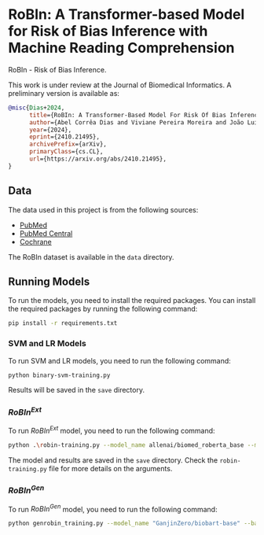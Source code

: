 # RoBIn: A Transformer-based Model for Risk of Bias Inference with Machine Reading Comprehension

RoBIn - Risk of Bias Inference.

This work is under review at the Journal of Biomedical Informatics. A preliminary version is available as:

```bibtex
@misc{Dias+2024,
      title={RoBIn: A Transformer-Based Model For Risk Of Bias Inference With Machine Reading Comprehension}, 
      author={Abel Corrêa Dias and Viviane Pereira Moreira and João Luiz Dihl Comba},
      year={2024},
      eprint={2410.21495},
      archivePrefix={arXiv},
      primaryClass={cs.CL},
      url={https://arxiv.org/abs/2410.21495}, 
}
```

## Data

The data used in this project is from the following sources:
- [PubMed](https://pubmed.ncbi.nlm.nih.gov/)
- [PubMed Central](https://www.ncbi.nlm.nih.gov/pmc/)
- [Cochrane](https://www.cochranelibrary.com/)

The RoBIn dataset is available in the `data` directory.


## Running Models
To run the models, you need to install the required packages. You can install the required packages by running the following command:
```bash
pip install -r requirements.txt
```

### SVM and LR Models

To run SVM and LR models, you need to run the following command:
```bash
python binary-svm-training.py
```

Results will be saved in the `save` directory.

### $RoBIn^{Ext}$

To run $RoBIn^{Ext}$ model, you need to run the following command:
```bash
python .\robin-training.py --model_name allenai/biomed_roberta_base --max_seq_length 512 --learning_rate 4e-5 --batch_size 16 --epochs 10 gradient_accumulation_steps 4 --l1_regularization 0.1
```

The model and results are saved in the `save` directory.
Check the `robin-training.py` file for more details on the arguments.

### $RoBIn^{Gen}$

To run $RoBIn^{Gen}$ model, you need to run the following command:
```bash
python genrobin_training.py --model_name "GanjinZero/biobart-base" --batch_size 4 --learning_rate 3e-5 --epochs 10 --max_seq_length 512 --data_folder data --dataset_name robqa --warmup_steps 0 --l1_regularization 0.1 --gradient_accumulation_steps 4
```
